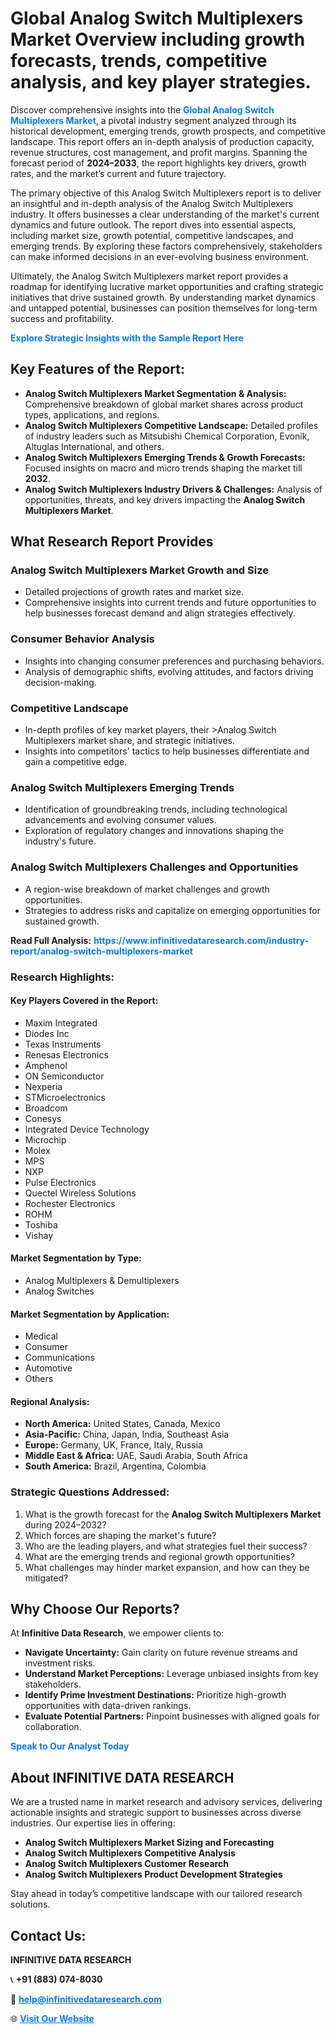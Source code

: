 <h1>Global Analog Switch Multiplexers Market Overview including growth forecasts, trends, competitive analysis, and key player strategies.</h1>
<p>
Discover comprehensive insights into the 
<a href="https://www.infinitivedataresearch.com/industry-report/analog-switch-multiplexers-market" rel="dofollow" style="color: #007BFF; text-decoration: none;"><strong>Global Analog Switch Multiplexers Market</strong></a>, a pivotal industry segment analyzed through its historical development, emerging trends, growth prospects, and competitive landscape. This report offers an in-depth analysis of production capacity, revenue structures, cost management, and profit margins. Spanning the forecast period of <strong>2024–2033</strong>, the report highlights key drivers, growth rates, and the market’s current and future trajectory.
</p>
<p>
The primary objective of this Analog Switch Multiplexers report is to deliver an insightful and in-depth analysis of the Analog Switch Multiplexers industry. It offers businesses a clear understanding of the market's current dynamics and future outlook. The report dives into essential aspects, including market size, growth potential, competitive landscapes, and emerging trends. By exploring these factors comprehensively, stakeholders can make informed decisions in an ever-evolving business environment.
</p>
<p>
Ultimately, the Analog Switch Multiplexers market report provides a roadmap for identifying lucrative market opportunities and crafting strategic initiatives that drive sustained growth. By understanding market dynamics and untapped potential, businesses can position themselves for long-term success and profitability.
</p>
<p>
<a href="https://www.infinitivedataresearch.com/request-sample/reportId=106333" style="color: #007BFF; text-decoration: none;"><strong>Explore Strategic Insights with the Sample Report Here</strong></a>
</p>

<h2>Key Features of the Report:</h2>
<ul>
<li><strong>Analog Switch Multiplexers Market Segmentation & Analysis:</strong> Comprehensive breakdown of global market shares across product types, applications, and regions.</li>
<li><strong>Analog Switch Multiplexers Competitive Landscape:</strong> Detailed profiles of industry leaders such as Mitsubishi Chemical Corporation, Evonik, Altuglas International, and others.</li>
<li><strong>Analog Switch Multiplexers Emerging Trends & Growth Forecasts:</strong> Focused insights on macro and micro trends shaping the market till <strong>2032</strong>.</li>
<li><strong>Analog Switch Multiplexers Industry Drivers & Challenges:</strong> Analysis of opportunities, threats, and key drivers impacting the <strong>Analog Switch Multiplexers Market</strong>.</li>
</ul>

<h2>What Research Report Provides</h2>
<h3>Analog Switch Multiplexers Market Growth and Size</h3>
<ul>
<li>Detailed projections of growth rates and market size.</li>
<li>Comprehensive insights into current trends and future opportunities to help businesses forecast demand and align strategies effectively.</li>
</ul>

<h3>Consumer Behavior Analysis</h3>
<ul>
<li>Insights into changing consumer preferences and purchasing behaviors.</li>
<li>Analysis of demographic shifts, evolving attitudes, and factors driving decision-making.</li>
</ul>

<h3>Competitive Landscape</h3>
<ul>
<li>In-depth profiles of key market players, their >Analog Switch Multiplexers market share, and strategic initiatives.</li>
<li>Insights into competitors' tactics to help businesses differentiate and gain a competitive edge.</li>
</ul>

<h3>Analog Switch Multiplexers Emerging Trends</h3>
<ul>
<li>Identification of groundbreaking trends, including technological advancements and evolving consumer values.</li>
<li>Exploration of regulatory changes and innovations shaping the industry's future.</li>
</ul>

<h3>Analog Switch Multiplexers Challenges and Opportunities</h3>
<ul>
<li>A region-wise breakdown of market challenges and growth opportunities.</li>
<li>Strategies to address risks and capitalize on emerging opportunities for sustained growth.</li>
</ul>
<p><strong>Read Full Analysis:</strong> <a href="https://www.infinitivedataresearch.com/industry-report/analog-switch-multiplexers-market" rel="dofollow" style="color: #007BFF; text-decoration: none;"><strong>https://www.infinitivedataresearch.com/industry-report/analog-switch-multiplexers-market</strong></a></p>
<h3>Research Highlights:</h3>
<h4>Key Players Covered in the Report:</h4>
<ul><li>Maxim Integrated</li><li>Diodes Inc</li><li>Texas Instruments</li><li>Renesas Electronics</li><li>Amphenol</li><li>ON Semiconductor</li><li>Nexperia</li><li>STMicroelectronics</li><li>Broadcom</li><li>Conesys</li><li>Integrated Device Technology</li><li>Microchip</li><li>Molex</li><li>MPS</li><li>NXP</li><li>Pulse Electronics</li><li>Quectel Wireless Solutions</li><li>Rochester Electronics</li><li>ROHM</li><li>Toshiba</li><li>Vishay</li></ul>
<h4>Market Segmentation by Type:</h4>
<ul><li>Analog Multiplexers &amp; Demultiplexers</li><li>Analog Switches</li></ul>
<h4>Market Segmentation by Application:</h4>
<ul><li>Medical</li><li>Consumer</li><li>Communications</li><li>Automotive</li><li>Others</li></ul>

<h4>Regional Analysis:</h4>
<ul>
<li><strong>North America:</strong> United States, Canada, Mexico</li>
<li><strong>Asia-Pacific:</strong> China, Japan, India, Southeast Asia</li>
<li><strong>Europe:</strong> Germany, UK, France, Italy, Russia</li>
<li><strong>Middle East & Africa:</strong> UAE, Saudi Arabia, South Africa</li>
<li><strong>South America:</strong> Brazil, Argentina, Colombia</li>
</ul>

<h3>Strategic Questions Addressed:</h3>
<ol>
<li>What is the growth forecast for the <strong>Analog Switch Multiplexers Market</strong> during 2024–2032?</li>
<li>Which forces are shaping the market's future?</li>
<li>Who are the leading players, and what strategies fuel their success?</li>
<li>What are the emerging trends and regional growth opportunities?</li>
<li>What challenges may hinder market expansion, and how can they be mitigated?</li>
</ol>

<h2>Why Choose Our Reports?</h2>
<p>At <strong>Infinitive Data Research</strong>, we empower clients to:</p>
<ul>
<li><strong>Navigate Uncertainty:</strong> Gain clarity on future revenue streams and investment risks.</li>
<li><strong>Understand Market Perceptions:</strong> Leverage unbiased insights from key stakeholders.</li>
<li><strong>Identify Prime Investment Destinations:</strong> Prioritize high-growth opportunities with data-driven rankings.</li>
<li><strong>Evaluate Potential Partners:</strong> Pinpoint businesses with aligned goals for collaboration.</li>
</ul>
<p><a href="https://www.infinitivedataresearch.com/industry-report/analog-switch-multiplexers-market" rel="dofollow" style="color: #007BFF; text-decoration: none;"><strong>Speak to Our Analyst Today</strong></a></p>

<h2>About INFINITIVE DATA RESEARCH</h2>
<p>We are a trusted name in market research and advisory services, delivering actionable insights and strategic support to businesses across diverse industries. Our expertise lies in offering:</p>
<ul>
<li><strong>Analog Switch Multiplexers Market Sizing and Forecasting</strong></li>
<li><strong>Analog Switch Multiplexers Competitive Analysis</strong></li>
<li><strong>Analog Switch Multiplexers Customer Research</strong></li>
<li><strong>Analog Switch Multiplexers Product Development Strategies</strong></li>
</ul>
<p>Stay ahead in today’s competitive landscape with our tailored research solutions.</p>

<h2>Contact Us:</h2>
<p><strong>INFINITIVE DATA RESEARCH</strong></p>
<p>📞 <strong>+91 (883) 074-8030</strong></p>
<p>📧 <strong><a href="mailto:help@infinitivedataresearch.com" style="color: #007BFF;">help@infinitivedataresearch.com</a></strong></p>
<p>🌐 <strong><a href="https://www.infinitivedataresearch.com" rel="dofollow" style="color: #007BFF;">Visit Our Website</a></strong></p>